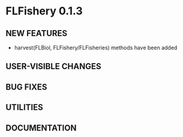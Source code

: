 # FLFishery 0.1.3

## NEW FEATURES

- harvest(FLBiol, FLFishery/FLFisheries) methods have been added

## USER-VISIBLE CHANGES

## BUG FIXES

## UTILITIES

## DOCUMENTATION

